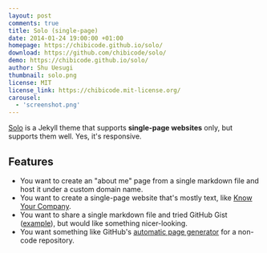 ```yaml
---
layout: post
comments: true
title: Solo (single-page)
date: 2014-01-24 19:00:00 +01:00
homepage: https://chibicode.github.io/solo/
download: https://github.com/chibicode/solo/
demo: https://chibicode.github.io/solo/
author: Shu Uesugi
thumbnail: solo.png
license: MIT
license_link: https://chibicode.mit-license.org/
carousel:
  - 'screenshot.png'
---
```


[Solo](https://chibicode.github.io/solo) is a Jekyll theme that supports **single-page websites** only, but supports them well. Yes, it's responsive.

## Features

* You want to create an "about me" page from a single markdown file and host it under a custom domain name.
* You want to create a single-page website that's mostly text, like [Know Your Company](https://knowyourcompany.com/).
* You want to share a single markdown file and tried GitHub Gist ([example](https://gist.github.com/dypsilon/5819504)), but would like something nicer-looking.
* You want something like GitHub's [automatic page generator](https://pages.github.com/) for a non-code repository.
